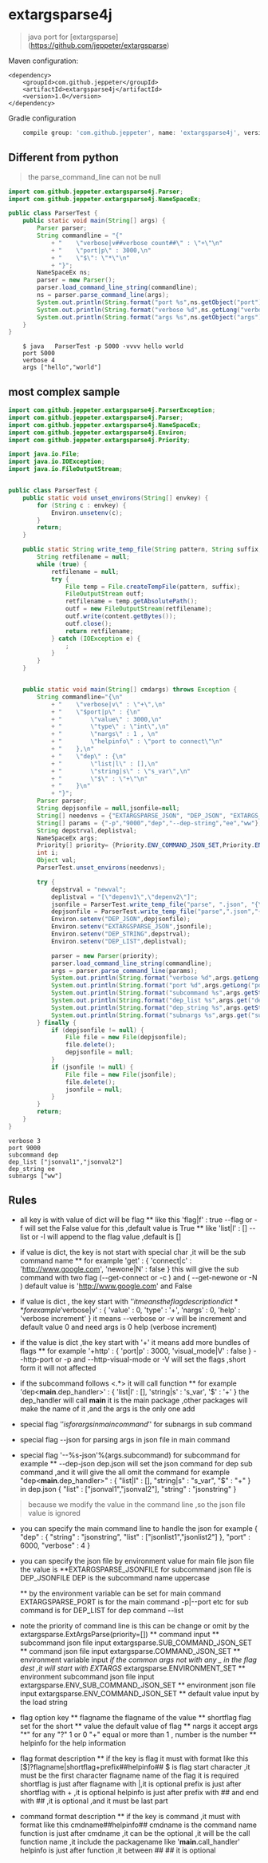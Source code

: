 # extargsparse4j 
>  java port for [extargsparse] (https://github.com/jeppeter/extargsparse)

Maven configuration:

    <dependency>
        <groupId>com.github.jeppeter</groupId>
        <artifactId>extargsparse4j</artifactId>
        <version>1.0</version>
    </dependency>

Gradle configuration

```groovy
    compile group: 'com.github.jeppeter', name: 'extargsparse4j', version: '1.0'
```

## Different from python
>  the parse_command_line can not be  null

```java
import com.github.jeppeter.extargsparse4j.Parser;
import com.github.jeppeter.extargsparse4j.NameSpaceEx;

public class ParserTest {
    public static void main(String[] args) {
        Parser parser;
        String commandline = "{"
            + "    \"verbose|v##verbose count##\" : \"+\"\n"
            + "    \"port|p\" : 3000,\n"
            + "    \"$\": \"*\"\n"
            + "}";
        NameSpaceEx ns;
        parser = new Parser();
        parser.load_command_line_string(commandline);
        ns = parser.parse_command_line(args);
        System.out.println(String.format("port %s",ns.getObject("port").toString()));
        System.out.println(String.format("verbose %d",ns.getLong("verbose")));
        System.out.println(String.format("args %s",ns.getObject("args").toString()));
    }
}
```

```shell
    $ java   ParserTest -p 5000 -vvvv hello world
    port 5000
    verbose 4
    args ["hello","world"]
```


## most complex sample

```java
import com.github.jeppeter.extargsparse4j.ParserException;
import com.github.jeppeter.extargsparse4j.Parser;
import com.github.jeppeter.extargsparse4j.NameSpaceEx;
import com.github.jeppeter.extargsparse4j.Environ;
import com.github.jeppeter.extargsparse4j.Priority;

import java.io.File;
import java.io.IOException;
import java.io.FileOutputStream;


public class ParserTest {
    public static void unset_environs(String[] envkey) {
        for (String c : envkey) {
            Environ.unsetenv(c);
        }
        return;
    }

    public static String write_temp_file(String pattern, String suffix, String content) {
        String retfilename = null;
        while (true) {
            retfilename = null;
            try {
                File temp = File.createTempFile(pattern, suffix);
                FileOutputStream outf;
                retfilename = temp.getAbsolutePath();
                outf = new FileOutputStream(retfilename);
                outf.write(content.getBytes());
                outf.close();
                return retfilename;
            } catch (IOException e) {
                ;
            }
        }
    }


    public static void main(String[] cmdargs) throws Exception {
        String commandline="{\n"
            + "    \"verbose|v\" : \"+\",\n"
            + "    \"$port|p\" : {\n"
            + "        \"value\" : 3000,\n"
            + "        \"type\" : \"int\",\n"
            + "        \"nargs\" : 1 , \n"
            + "        \"helpinfo\" : \"port to connect\"\n"
            + "    },\n"
            + "    \"dep\" : {\n"
            + "        \"list|l\" : [],\n"
            + "        \"string|s\" : \"s_var\",\n"
            + "        \"$\" : \"+\"\n"
            + "    }\n"
            + "}";
        Parser parser;
        String depjsonfile = null,jsonfile=null;
        String[] needenvs = {"EXTARGSPARSE_JSON", "DEP_JSON", "EXTARGS_VERBOSE", "EXTARGS_PORT", "DEP_LIST", "DEP_STRING"};
        String[] params = {"-p","9000","dep","--dep-string","ee","ww"};
        String depstrval,deplistval;
        NameSpaceEx args;
        Priority[] priority= {Priority.ENV_COMMAND_JSON_SET,Priority.ENVIRONMENT_SET,Priority.ENV_SUB_COMMAND_JSON_SET};
        int i;
        Object val;
        ParserTest.unset_environs(needenvs);

        try {
            depstrval = "newval";
            deplistval = "[\"depenv1\",\"depenv2\"]";
            jsonfile = ParserTest.write_temp_file("parse", ".json", "{\"dep\":{\"list\" : [\"jsonval1\",\"jsonval2\"],\"string\" : \"jsonstring\"},\"port\":6000,\"verbose\":3}\n");
            depjsonfile = ParserTest.write_temp_file("parse",".json","{\"list\":[\"depjson1\",\"depjson2\"]}\n");
            Environ.setenv("DEP_JSON",depjsonfile);
            Environ.setenv("EXTARGSPARSE_JSON",jsonfile);
            Environ.setenv("DEP_STRING",depstrval);
            Environ.setenv("DEP_LIST",deplistval);

            parser = new Parser(priority);
            parser.load_command_line_string(commandline);
            args = parser.parse_command_line(params);
            System.out.println(String.format("verbose %d",args.getLong("verbose")));
            System.out.println(String.format("port %d",args.getLong("port")));
            System.out.println(String.format("subcommand %s",args.getString("subcommand")));
            System.out.println(String.format("dep_list %s",args.get("dep_list").toString()));
            System.out.println(String.format("dep_string %s",args.getString("dep_string")));
            System.out.println(String.format("subnargs %s",args.get("subnargs").toString()));
        } finally {
            if (depjsonfile != null) {
                File file = new File(depjsonfile);
                file.delete();
                depjsonfile = null;
            }
            if (jsonfile != null) {
                File file = new File(jsonfile);
                file.delete();
                jsonfile = null;
            }
        }
        return;
    }
}
```

```shell
verbose 3
port 9000
subcommand dep
dep_list ["jsonval1","jsonval2"]
dep_string ee
subnargs ["ww"]
```


## Rules

* all key is with value of dict will be flag
 **   like this 'flag|f' : true
     --flag or -f will set the False value for this ,default value is True
 **  like 'list|l' : [] 
     --list or -l will append to the flag value ,default is []

* if value is dict, the key is not start with special char ,it will be the sub command name 
  ** for example 'get' : {
       'connect|c' : 'http://www.google.com',
       'newone|N' : false
  } this will give the sub command with two flag (--get-connect or -c ) and ( --get-newone or -N ) default value is 'http://www.google.com' and False

* if value is dict , the key start with '$' it means the flag description dict 
  ** for example '$verbose|v' : {
    'value' : 0,
    'type' : '+',
    'nargs' : 0,
    'help' : 'verbose increment'
  }   it means --verbose or -v will be increment and default value 0 and need args is 0  help (verbose increment)

* if the value is dict ,the key start with '+' it means add more bundles of flags
  **  for example   '+http' : {
        'port|p' : 3000,
        'visual_mode|V' : false
    } --http-port or -p  and --http-visual-mode or -V will set the flags ,short form it will not affected

* if the subcommand follows <.*> it will call function 
  **  for example   'dep<__main__.dep_handler>' : {
        'list|l' : [],
        'string|s' : 's_var',
        '$' : '+'
    }  the dep_handler will call __main__ it is the main package ,other packages will make the name of it ,and the 
       args is the only one add

* special flag '$' is for args in main command '$' for subnargs in sub command


* special flag --json for parsing args in json file in main command
* special flag '--%s-json'%(args.subcommand) for  subcommand for example
   ** --dep-json dep.json will set the json command for dep sub command ,and it will give the all omit the command
   for example  "dep<__main__.dep_handler>" : {
        "list|l" : [],
        "string|s" : "s_var",
        "$" : "+"
    }  
    in dep.json
    {
        "list" : ["jsonval1","jsonval2"],
        "string" : "jsonstring"
    }

> because we modify the value in the command line ,so the json file value is ignored

*  you can specify the main command line to handle the json for example
   {
     "dep" : {
        "string" : "jsonstring",
        "list" : ["jsonlist1","jsonlist2"]
     },
     "port" : 6000,
     "verbose" : 4
   }

* you can specify the json file by environment value for main file json file the value is
   **EXTARGSPARSE_JSONFILE
      for subcommand json file is
      DEP_JSONFILE  DEP is the subcommand name uppercase

   ** by the environment variable can be set for main command
      EXTARGSPARSE_PORT  is for the main command -p|--port etc
      for sub command is for DEP_LIST for dep command --list


* note the priority of command line is  this can be change or omit by the extargsparse.ExtArgsParse(priority=[])
   **   command input 
   **   subcommand json file input extargsparse.SUB_COMMAND_JSON_SET
   **   command json file input extargsparse.COMMAND_JSON_SET
   **   environment variable input _if the common args not with any _ in the flag dest ,it will start with EXTARGS_  extargsparse.ENVIRONMENT_SET
   **   environment subcommand json file input extargsparse.ENV_SUB_COMMAND_JSON_SET
   **   environment json file input  extargsparse.ENV_COMMAND_JSON_SET
   **   default value input by the load string


* flag option key
   **  flagname the flagname of the value
   **  shortflag flag set for the short
   **  value  the default value of flag
   **  nargs it accept args "*" for any "?" 1 or 0 "+" equal or more than 1 , number is the number
   **  helpinfo for the help information

* flag format description
   **  if the key is flag it must with format like this 
           [$]?flagname|shortflag+prefix##helpinfo##
        $ is flag start character ,it must be the first character
        flagname name of the flag it is required
        shortflag is just after flagname with |,it is optional
        prefix is just after shortflag with + ,it is optional
        helpinfo is just after prefix with ## and end with ## ,it is optional ,and it must be last part

* command format description
  ** if the key is command ,it must with format like this
           cmdname<function>##helpinfo##
        cmdname is the command name
        function is just after cmdname ,it can be the optional ,it will be the call function name ,it include the packagename like '__main__.call_handler'
        helpinfo is just after function ,it between ## ## it is optional


